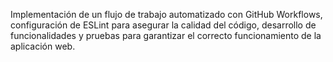 Implementación de un flujo de trabajo automatizado con GitHub Workflows, configuración de ESLint para asegurar la calidad del código, desarrollo de funcionalidades y pruebas para garantizar el correcto funcionamiento de la aplicación web.
